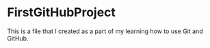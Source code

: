 # FirstGitHubProject
This is a file that I created as a part of my learning how to use Git and GitHub. 
